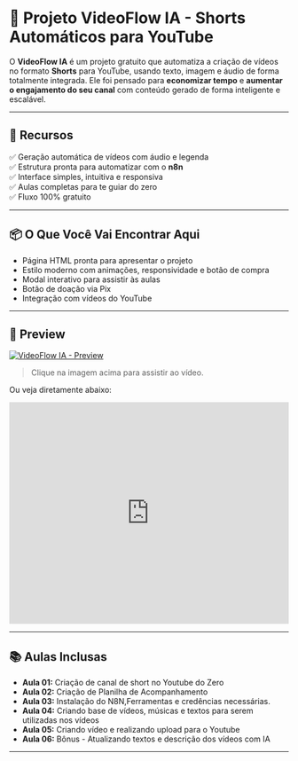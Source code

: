 # 🎥 Projeto VideoFlow IA - Shorts Automáticos para YouTube

O **VideoFlow IA** é um projeto gratuito que automatiza a criação de vídeos no formato **Shorts** para YouTube, usando texto, imagem e áudio de forma totalmente integrada. Ele foi pensado para **economizar tempo** e **aumentar o engajamento do seu canal** com conteúdo gerado de forma inteligente e escalável.

---

## 🚀 Recursos

✅ Geração automática de vídeos com áudio e legenda  
✅ Estrutura pronta para automatizar com o **n8n**  
✅ Interface simples, intuitiva e responsiva  
✅ Aulas completas para te guiar do zero  
✅ Fluxo 100% gratuito

---

## 📦 O Que Você Vai Encontrar Aqui

- Página HTML pronta para apresentar o projeto
- Estilo moderno com animações, responsividade e botão de compra
- Modal interativo para assistir às aulas
- Botão de doação via Pix
- Integração com vídeos do YouTube

---

## 📸 Preview

[![VideoFlow IA - Preview](https://img.youtube.com/vi/zpcj7h6lBag/hqdefault.jpg)](https://www.youtube.com/watch?v=zpcj7h6lBag)

> Clique na imagem acima para assistir ao vídeo.

Ou veja diretamente abaixo:

<iframe width="100%" height="400" src="https://www.youtube.com/embed/zpcj7h6lBag?autoplay=0&mute=0" frameborder="0" allowfullscreen></iframe>

---

## 📚 Aulas Inclusas

- **Aula 01:** Criação de canal de short no Youtube do Zero  
- **Aula 02:** Criação de Planilha de Acompanhamento  
- **Aula 03:** Instalação do N8N,Ferramentas e credências necessárias.   
- **Aula 04:** Criando base de vídeos, músicas e textos para serem utilizadas nos vídeos  
- **Aula 05:** Criando vídeo e realizando upload para o Youtube
- **Aula 06:** Bônus - Atualizando textos e descrição dos vídeos com IA

---


